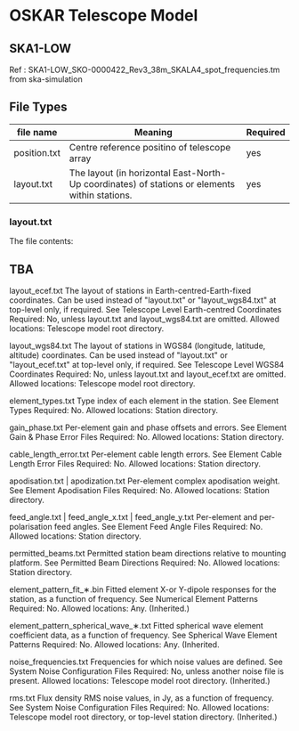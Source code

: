 # OSKAR Telescope Model

## SKA1-LOW

Ref : SKA1-LOW_SKO-0000422_Rev3_38m_SKALA4_spot_frequencies.tm from ska-simulation



## File Types

| file name    | Meaning                                      | Required |
|--------------|----------------------------------------------|----------|
| position.txt | Centre reference positino of telescope array | yes      |
| layout.txt   |The layout (in horizontal East-North-Up coordinates) of stations or elements within stations.| yes      |


### layout.txt

The file contents:




## TBA

layout_ecef.txt
The layout of stations in Earth-centred-Earth-fixed coordinates.
Can be used instead of "layout.txt" or "layout_wgs84.txt" at top-level only, if required.
See Telescope Level Earth-centred Coordinates
Required: No, unless layout.txt and layout_wgs84.txt are omitted.
Allowed locations: Telescope model root directory.

layout_wgs84.txt
The layout of stations in WGS84 (longitude, latitude, altitude) coordinates.
Can be used instead of "layout.txt" or "layout_ecef.txt" at top-level only, if required.
See Telescope Level WGS84 Coordinates
Required: No, unless layout.txt and layout_ecef.txt are omitted.
Allowed locations: Telescope model root directory.

element_types.txt
Type index of each element in the station.
See Element Types
Required: No.
Allowed locations: Station directory.

gain_phase.txt
Per-element gain and phase offsets and errors.
See Element Gain & Phase Error Files
Required: No.
Allowed locations: Station directory.

cable_length_error.txt
Per-element cable length errors.
See Element Cable Length Error Files
Required: No.
Allowed locations: Station directory.


apodisation.txt | apodization.txt
Per-element complex apodisation weight.
See Element Apodisation Files
Required: No.
Allowed locations: Station directory.

feed_angle.txt | feed_angle_x.txt | feed_angle_y.txt
Per-element and per-polarisation feed angles.
See Element Feed Angle Files
Required: No.
Allowed locations: Station directory.

permitted_beams.txt
Permitted station beam directions relative to mounting platform.
See Permitted Beam Directions
Required: No.
Allowed locations: Station directory.

element_pattern_fit_∗.bin
Fitted element X-or Y-dipole responses for the station, as a function of frequency.
See Numerical Element Patterns
Required: No.
Allowed locations: Any. (Inherited.)


element_pattern_spherical_wave_∗.txt
Fitted spherical wave element coefficient data, as a function of frequency.
See Spherical Wave Element Patterns
Required: No.
Allowed locations: Any. (Inherited.

noise_frequencies.txt
Frequencies for which noise values are defined.
See System Noise Configuration Files
Required: No, unless another noise file is present.
Allowed locations: Telescope model root directory. (Inherited.)

rms.txt
Flux density RMS noise values, in Jy, as a function of frequency.
See System Noise Configuration Files
Required: No.
Allowed locations: Telescope model root directory, or top-level station directory. (Inherited.)



